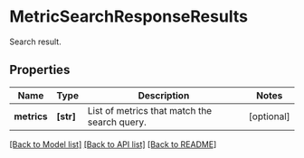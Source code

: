 # MetricSearchResponseResults

Search result.

## Properties
Name | Type | Description | Notes
------------ | ------------- | ------------- | -------------
**metrics** | **[str]** | List of metrics that match the search query. | [optional] 

[[Back to Model list]](README.md#documentation-for-models) [[Back to API list]](README.md#documentation-for-api-endpoints) [[Back to README]](README.md)


